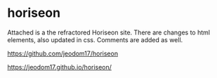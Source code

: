 # horiseon

Attached is a the refractored Horiseon site. There are changes to html elements, also updated in css. Comments are added as well.

https://github.com/jeodom17/horiseon

https://jeodom17.github.io/horiseon/



